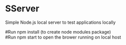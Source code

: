 # SServer
Simple Node.js local server to test applications locally

#Run npm install (to create node modules package) </br> 
#Run npm start to open the brower running on local host </br> 
